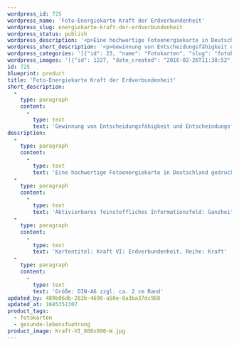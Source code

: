 ```yaml
---
wordpress_id: 725
wordpress_name: 'Foto-Energiekarte Kraft der Erdverbundenheit'
wordpress_slug: energiekarte-kraft-der-erdverbundenheit
wordpress_status: publish
wordpress_description: '<p>Eine hochwertige Fotoenergiekarte in Deutschland gedruckt und in Handarbeit laminiert.  Sie ist in Postkartengröße (DIN-A6) gut zu transportieren und kann auch auf den Körper aufgelegt werden.</p><p>Aktivierbares feinstoffliches Informationsfeld: Ganzheitliche Erdverbundenheit als eine der menschlichen Grundenergien: Aktivierung und Entwicklung individuell stimmiger Erdverbundenheit. Dies ist zum einen das Selbstverständnis, hier als Mensch auf der Erde zuhause und Teil der Natur zu sein. Zum anderen ist es die Verbundenheit, die aus der Beziehung eines Menschen zur Erde als seinem Heimatplaneten erwächst. In einer derartigen Erdverbundenheit liegt eine Basisenergie, die tief im Menschen verankert ist.</p><p>Kartentitel: Kraft VI: Erdverbundenheit. Reihe: Kraft</p><p>Größe: DIN-A6 zzgl. ca. 2 cm Rand<br />Andere Formate sind individuell für Sie innerhalb weniger Tage herstellbar. Bitte kontaktieren Sie uns hierfür unter <a href="mailto:info@elvedenverlag.de">info@elvedenverlag.de</a>.</p><p><a href="https://my.feenbaum.de/anwendung-energiebilder-foto-laminiert/">Anwendungshinweise</a>      <a href="https://my.feenbaum.de/produktinformationen-fotokarten/">Produktinformationen</a></p>'
wordpress_short_description: '<p>Gewinnung von Entscheidungsfähigkeit und Entscheindungsfreude</p>'
wordpress_categories: '[{"id": 23, "name": "Fotokarten", "slug": "fotokarten"}, {"id": 38, "name": "Gesunde Lebensf\u00fchrung", "slug": "gesunde-lebensfuehrung"}]'
wordpress_images: '[{"id": 1227, "date_created": "2016-02-26T11:38:52", "date_created_gmt": "2016-02-26T09:38:52", "date_modified": "2016-02-26T11:38:52", "date_modified_gmt": "2016-02-26T09:38:52", "src": "https://my.feenbaum.de/wp-content/uploads/2016/02/Kraft-VI_800x800-W.jpg", "name": "Kraft-VI_800x800-W", "alt": ""}]'
id: 725
blueprint: product
title: 'Foto-Energiekarte Kraft der Erdverbundenheit'
short_description:
  -
    type: paragraph
    content:
      -
        type: text
        text: 'Gewinnung von Entscheidungsfähigkeit und Entscheindungsfreude'
description:
  -
    type: paragraph
    content:
      -
        type: text
        text: 'Eine hochwertige Fotoenergiekarte in Deutschland gedruckt und in Handarbeit laminiert.  Sie ist in Postkartengröße (DIN-A6) gut zu transportieren und kann auch auf den Körper aufgelegt werden.'
  -
    type: paragraph
    content:
      -
        type: text
        text: 'Aktivierbares feinstoffliches Informationsfeld: Ganzheitliche Erdverbundenheit als eine der menschlichen Grundenergien: Aktivierung und Entwicklung individuell stimmiger Erdverbundenheit. Dies ist zum einen das Selbstverständnis, hier als Mensch auf der Erde zuhause und Teil der Natur zu sein. Zum anderen ist es die Verbundenheit, die aus der Beziehung eines Menschen zur Erde als seinem Heimatplaneten erwächst. In einer derartigen Erdverbundenheit liegt eine Basisenergie, die tief im Menschen verankert ist.'
  -
    type: paragraph
    content:
      -
        type: text
        text: 'Kartentitel: Kraft VI: Erdverbundenheit. Reihe: Kraft'
  -
    type: paragraph
    content:
      -
        type: text
        text: 'Größe: DIN-A6 zzgl. ca. 2 cm Rand'
updated_by: 489b06db-283b-4690-a50e-8a3ba37dc968
updated_at: 1685351307
product_tags:
  - fotokarten
  - gesunde-lebensfuehrung
product_image: Kraft-VI_800x800-W.jpg
---
```

